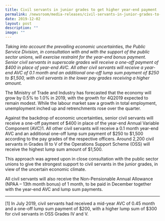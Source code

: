 ```yaml
---
title: Civil servants in junior grades to get higher year‑end payment
permalink: /newsroom/media-releases/civil-servants-in-junior-grades-to-get-higher-year-end-payment/
date: 2019-12-02
layout: post
description: ""
image: ""
---
```

_Taking into account the prevailing economic uncertainties, the Public Service Division, in consultation with and with the support of the public sector unions, will exercise restraint for the year-end bonus payment. Senior civil servants in superscale grades will receive a one-off payment of $400 in place of year-end AVC. All other civil servants will receive a year-end AVC of 0.1 month and an additional one-off lump sum payment of $250 to $1,500, with civil servants in the lower pay grades receiving a higher amount._  
  
The Ministry of Trade and Industry has forecasted that the economy will grow by 0.5% to 1.0% in 2019, with the growth for 4Q2019 expected to remain modest. While the labour market saw a growth in total employment, unemployment inched up and retrenchments rose over the quarter.   
  
Against the backdrop of economic uncertainties, senior civil servants will receive a one-off payment of $400 in place of the year-end Annual Variable Component (AVC)1. All other civil servants will receive a 0.1 month year-end AVC and an additional one-off lump sum payment of $250 to $1,500 according to the pay grades of the respective officers. Around 2,200 civil servants in Grades III to V of the Operations Support Scheme (OSS) will receive the highest lump sum amount of $1,500.   
  
This approach was agreed upon in close consultation with the public sector unions to give the strongest support to civil servants in the junior grades, in view of the uncertain economic climate.  
  
All civil servants will also receive the Non-Pensionable Annual Allowance (NPAA – 13th month bonus) of 1 month, to be paid in December together with the year-end AVC and lump sum payments.  

* * *

\[1\] In July 2019, civil servants had received a mid-year AVC of 0.45 month and a one-off lump sum payment of $200, with a higher lump sum of $300 for civil servants in OSS Grades IV and V.